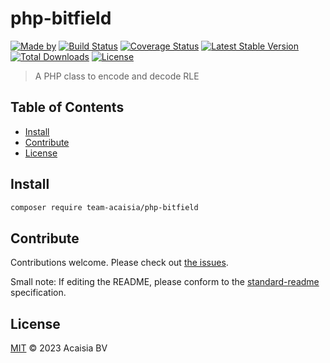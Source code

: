 # php-bitfield

[![Made by](https://img.shields.io/badge/made%20by-Team%20Acaisia-blue.svg?style=flat-square)](https://acaisia.com)
[![Build Status](https://github.com/team-acaisia/php-bitfield/actions/workflows/ci.yml/badge.svg)](https://github.com/team-acaisia/php-bitfield/actions/workflows/ci.yml)
[![Coverage Status](https://codecov.io/gh/team-acaisia/php-bitfield/branch/master/graph/badge.svg?token=ZEHI0KYXW1)](https://codecov.io/gh/team-acaisia/php-bitfield)
[![Latest Stable Version](https://poser.pugx.org/team-acaisia/php-bitfield/v/stable)](https://packagist.org/packages/team-acaisia/php-bitfield)
[![Total Downloads](https://poser.pugx.org/team-acaisia/php-bitfield/downloads)](https://packagist.org/packages/team-acaisia/php-bitfield)
[![License](https://img.shields.io/badge/license-MIT-blue.svg)](http://opensource.org/licenses/MIT)

> A PHP class to encode and decode RLE

## Table of Contents

- [Install](#install)
- [Contribute](#contribute)
- [License](#license)

## Install

```sh
composer require team-acaisia/php-bitfield
```

## Contribute

Contributions welcome. Please check out [the issues](https://github.com/team-acaisia/php-bitfield/issues).

Small note: If editing the README, please conform to the [standard-readme](https://github.com/RichardLitt/standard-readme) specification.

## License

[MIT](LICENSE) © 2023 Acaisia BV
